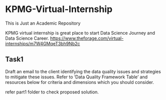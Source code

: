 # KPMG-Virtual-Internship
This is Just an Academic Repository

KPMG virtual internship is great place to start Data Science Journey and Data Science Career.
https://www.theforage.com/virtual-internships/m7W4GMqeT3bh9Nb2c

## Task1

Draft an email to the client identifying the data quality issues and strategies to mitigate these issues. Refer to ‘Data Quality Framework Table’ and resources below for criteria and dimensions which you should consider.

refer part1 folder to check proposed solution.

